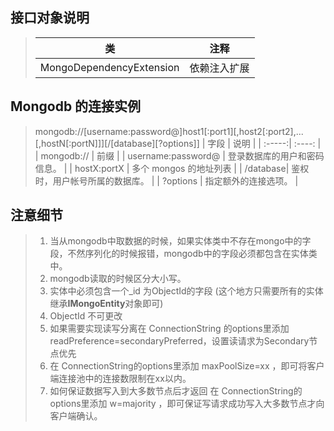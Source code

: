 ﻿## 接口对象说明
>| 类 | 注释 |
>| :-----:| :----: |
>| MongoDependencyExtension | 依赖注入扩展 |

## Mongodb 的连接实例
>mongodb://[username:password@]host1[:port1][,host2[:port2],...[,hostN[:portN]]][/[database][?options]]
>| 字段 | 说明 |
>| :-----:| :----: |
>| mongodb:// | 前缀 |
>| username:password@ |  登录数据库的用户和密码信息。 |
>| hostX:portX | 多个 mongos 的地址列表 |
>| /database| 鉴权时，用户帐号所属的数据库。 |
>| ?options | 指定额外的连接选项。 |
## 注意细节
>1.  当从mongodb中取数据的时候，如果实体类中不存在mongo中的字段，不然序列化的时候报错，mongodb中的字段必须都包含在实体类中。
>2.   mongodb读取的时候区分大小写。
>3.   实体中必须包含一个_id 为ObjectId的字段 (这个地方只需要所有的实体继承<b>IMongoEntity</b>对象即可)
>4. ObjectId 不可更改
>5. 如果需要实现读写分离在 ConnectionString 的options里添加readPreference=secondaryPreferred，设置读请求为Secondary节点优先
>6. 在 ConnectionString的options里添加 maxPoolSize=xx ，即可将客户端连接池中的连接数限制在xx以内。
>7. 如何保证数据写入到大多数节点后才返回
在 ConnectionString的options里添加 w=majority ，即可保证写请求成功写入大多数节点才向客户端确认。